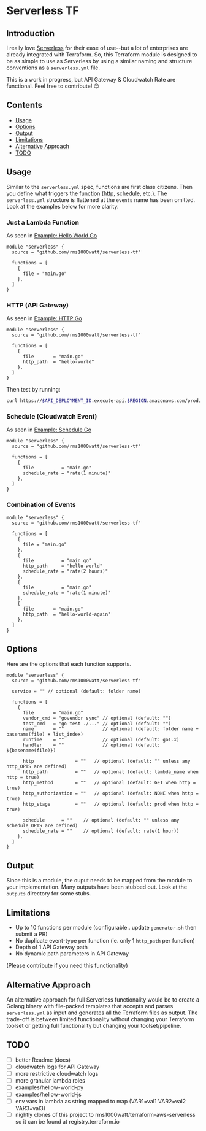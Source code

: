 # Serverless TF

## Introduction

I really love [Serverless](https://www.serverless.com) for their ease of use--but a lot of enterprises are already integrated with Terraform. So, this Terraform module is designed to be as simple to use as Serverless by using a similar naming and structure conventions as a `serverless.yml` file.

This is a work in progress, but API Gateway & Cloudwatch Rate are functional. Feel free to contribute! 😊

## Contents

- [Usage](#usage)
- [Options](#options)
- [Output](#output)
- [Limitations](#limitations)
- [Alternative Approach](#alternative-approach)
- [TODO](#todo)

## Usage

Similar to the `serverless.yml` spec, functions are first class citizens. Then you define what triggers the function (http, schedule, etc.). The `serverless.yml` structure is flattened at the `events` name has been omitted. Look at the examples below for more clarity.

### Just a Lambda Function

As seen in [Example: Hello World Go](https://github.com/rms1000watt/serverless-tf/blob/master/examples/hello-world-go/main.tf)

```hcl
module "serverless" {
  source = "github.com/rms1000watt/serverless-tf"

  functions = [
    {
      file = "main.go"
    },
  ]
}
```

### HTTP (API Gateway)

As seen in [Example: HTTP Go](https://github.com/rms1000watt/serverless-tf/blob/master/examples/http-go/main.tf)

```hcl
module "serverless" {
  source = "github.com/rms1000watt/serverless-tf"

  functions = [
    {
      file       = "main.go"
      http_path  = "hello-world"
    },
  ]
}
```

Then test by running:

```bash
curl https://$API_DEPLOYMENT_ID.execute-api.$REGION.amazonaws.com/prod/hello-world
```

### Schedule (Cloudwatch Event)

As seen in [Example: Schedule Go](https://github.com/rms1000watt/serverless-tf/blob/master/examples/schedule-go/main.tf)

```hcl
module "serverless" {
  source = "github.com/rms1000watt/serverless-tf"

  functions = [
    {
      file          = "main.go"
      schedule_rate = "rate(1 minute)"
    },
  ]
}
```

### Combination of Events

```hcl
module "serverless" {
  source = "github.com/rms1000watt/serverless-tf"

  functions = [
    {
      file = "main.go"
    },
    {
      file          = "main.go"
      http_path     = "hello-world"
      schedule_rate = "rate(2 hours)"
    },
    {
      file          = "main.go"
      schedule_rate = "rate(1 minute)"
    },
    {
      file       = "main.go"
      http_path  = "hello-world-again"
    },
  ]
}
```

## Options

Here are the options that each function supports.

```hcl
module "serverless" {
  source = "github.com/rms1000watt/serverless-tf"

  service = "" // optional (default: folder name)

  functions = [
    {
      file       = "main.go"
      vendor_cmd = "govendor sync" // optional (default: "")
      test_cmd   = "go test ./..." // optional (default: "")
      name       = ""              // optional (default: folder name + basename(file) + list_index)
      runtime    = ""              // optional (default: go1.x)
      handler    = ""              // optional (default: ${basename(file)})

      http               = ""   // optional (default: "" unless any http_OPTS are defined)
      http_path          = ""   // optional (default: lambda_name when http = true)
      http_method        = ""   // optional (default: GET when http = true)
      http_authorization = ""   // optional (default: NONE when http = true)
      http_stage         = ""   // optional (default: prod when http = true)

      schedule      = ""    // optional (default: "" unless any schedule_OPTS are defined)
      schedule_rate = ""    // optional (default: rate(1 hour))
    },
  ]
}
```

## Output

Since this is a module, the ouput needs to be mapped from the module to your implementation. Many outputs have been stubbed out. Look at the `outputs` directory for some stubs.

## Limitations

- Up to 10 functions per module (configurable.. update `generator.sh` then submit a PR)
- No duplicate event-type per function (ie. only 1 `http_path` per function)
- Depth of 1 API Gateway path
- No dynamic path parameters in API Gateway

(Please contribute if you need this functionality)

## Alternative Approach

An alternative approach for full Serverless functionality would be to create a Golang binary with file-packed templates that accepts and parses `serverless.yml` as input and generates all the Terraform files as output. The trade-off is between limited functionality without changing your Terraform toolset or getting full functionality but changing your toolset/pipeline.

## TODO

- [ ] better Readme (docs)
- [ ] cloudwatch logs for API Gateway
- [ ] more restrictive cloudwatch logs
- [ ] more granular lambda roles
- [ ] examples/hellow-world-py
- [ ] examples/hellow-world-js
- [ ] env vars in lambda as string mapped to map (VAR1=val1 VAR2=val2 VAR3=val3)
- [ ] nightly clones of this project to rms1000watt/terraform-aws-serverless so it can be found at registry.terraform.io
